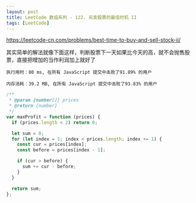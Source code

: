 ```yaml
---
layout: post
title: LeetCode 数组系列 - 122. 买卖股票的最佳时机 II
tags: [LeetCode]
---
```


https://leetcode-cn.com/problems/best-time-to-buy-and-sell-stock-ii/

其实简单的解法就像下面这样，判断股票下一天如果比今天的高，就不会抛售股票，直接把增加的当作利润加上就好了

```
执行用时：80 ms, 在所有 JavaScript 提交中击败了91.89% 的用户

内存消耗：39.2 MB, 在所有 JavaScript 提交中击败了93.83% 的用户
```

```js
/**
 * @param {number[]} prices
 * @return {number}
 */
var maxProfit = function (prices) {
  if (prices.length < 2) return 0;

  let sum = 0;
  for (let index = 1; index < prices.length; index += 1) {
    const cur = prices[index];
    const before = prices[index - 1];

    if (cur > before) {
      sum += cur - before;
    }
  }

  return sum;
};
```
